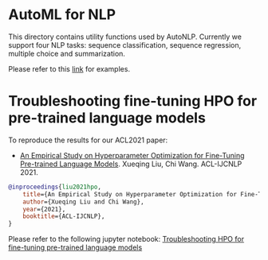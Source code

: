 # AutoML for NLP

This directory contains utility functions used by AutoNLP. Currently we support four NLP tasks: sequence classification, sequence regression, multiple choice and summarization. 

Please refer to this [link](https://microsoft.github.io/FLAML/docs/Examples/AutoML-NLP) for examples.


# Troubleshooting fine-tuning HPO for pre-trained language models

To reproduce the results for our ACL2021 paper:

* [An Empirical Study on Hyperparameter Optimization for Fine-Tuning Pre-trained Language Models](https://arxiv.org/abs/2106.09204). Xueqing Liu, Chi Wang. ACL-IJCNLP 2021.

```bibtex
@inproceedings{liu2021hpo,
    title={An Empirical Study on Hyperparameter Optimization for Fine-Tuning Pre-trained Language Models},
    author={Xueqing Liu and Chi Wang},
    year={2021},
    booktitle={ACL-IJCNLP},
}
```

Please refer to the following jupyter notebook: [Troubleshooting HPO for fine-tuning pre-trained language models](https://github.com/microsoft/FLAML/blob/main/notebook/research/acl2021.ipynb)
